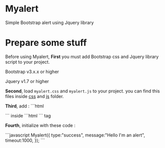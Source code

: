 # Myalert
Simple Bootstrap alert using Jquery library
# Prepare some stuff
Before using Myalert, <strong>First</strong> you must add Bootstrap css and Jquery library script to your project.
<p>Bootstrap v3.x.x or higher</p>
<p>Jquery v1.7 or higher</p>
<p><strong>Second</strong>, load <code>myalert.css</code> and <code>myalert.js</code> to your project. you can find this files inside <a href="https://github.com/banutri/Myalert/tree/main/css" target="_blank">css</a> and <a href="https://github.com/banutri/Myalert/tree/main/js" target="_blank">js</a> folder.</p>
<p><strong>Third</strong>, add :
```html
<div class="myalert"></div>
```
inside ```html <body> ``` tag
<p><strong>Fourth</strong>, initialize with these code : </p>
```javascript
   Myalert({
      type:"success",
      message:"Hello I'm an alert",
      timeout:1000,
   });
```
